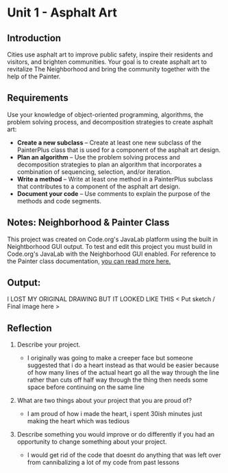 # Unit 1 - Asphalt Art

## Introduction

Cities use asphalt art to improve public safety, inspire their residents and visitors, and brighten communities. Your goal is to create asphalt art to revitalize The Neighborhood and bring the community together with the help of the Painter.

## Requirements

Use your knowledge of object-oriented programming, algorithms, the problem solving process, and decomposition strategies to create asphalt art:
- **Create a new subclass** – Create at least one new subclass of the PainterPlus class that is used for a component of the asphalt art design.
- **Plan an algorithm** – Use the problem solving process and decomposition strategies to plan an algorithm that incorporates a combination of sequencing, selection, and/or iteration.
- **Write a method** – Write at least one method in a PainterPlus subclass that contributes to a component of the asphalt art design.
- **Document your code** – Use comments to explain the purpose of the methods and code segments.

## Notes: Neighborhood & Painter Class

This project was created on Code.org's JavaLab platform using the built in Neightborhood GUI output. To test and edit this project you must build in Code.org's JavaLab with the Neighborhood GUI enabled. For reference to the Painter class documentation, [you can read more here.](https://studio.code.org/docs/ide/javalab/classes/Painter)

## Output:
I LOST MY ORIGINAL DRAWING BUT IT LOOKED LIKE THIS 
< Put sketch / Final image here >

## Reflection

1. Describe your project.

   - I originally was going to make a creeper face but someone suggested that i do a heart instead as that would be easier because of how many lines of the actual heart go all the way through the line rather than cuts off half way through the thing then needs some space before continuing on the same line 

2. What are two things about your project that you are proud of?

   - I am proud of how i made the heart, i spent 30ish minutes just making the heart which was tedious

3. Describe something you would improve or do differently if you had an opportunity to change something about your project.

   - I would get rid of the code that doesnt do anything that was left over from cannibalizing a lot of my code from past lessons 